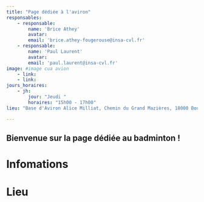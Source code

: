 ```yaml
---
title: "Page dédiée à l'aviron"
responsables:   
    - responsable:
        name: 'Brice Athey'
        avatar: 
        email: 'brice.athey-fougerouse@insa-cvl.fr'
    - responsable:
        name: 'Paul Laurent'
        avatar:
        email: 'paul.laurent@insa-cvl.fr'
image: #image cua avion
    - link:
    - link:
jours_horaires:
    - jh:
        jour: "Jeudi "
        horaires: "15h00 - 17h00"
lieu: "Base d'Aviron Alice Milliat, Chemin du Grand Mazières, 18000 Bourges"

---
```


## Bienvenue sur la page dédiée au badminton !
# Infomations


# Lieu